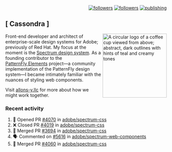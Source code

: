 <p align="right"><a rel="me" href="https://front-end.social/@castastrophe">
    <img alt="followers" title="Follow me on Mastodon" src="https://img.shields.io/mastodon/follow/109297102751309835?domain=https%3A%2F%2Ffront-end.social&label=Follow&logo=mastodon&logoColor=white&style=for-the-badge&labelColor=008080&color=006969"/></a>
  <a href="https://codepen.io/castastrophe/">
    <img alt="followers" title="Follow me on CodePen" src="https://img.shields.io/badge/23-1?color=640464&labelColor=7c007c&style=for-the-badge&logo=codepen&label=Follow"/></a>
<a href="https://castastrophe.medium.com/">
    <img alt="publishing" title="View articles on Medium" src="https://img.shields.io/badge/107-1?color=666&labelColor=444&label=subscribe&logo=medium&logoColor=white&style=for-the-badge"/></a>
</p>

## [&nbsp;Cassondra&nbsp;]

<img align="right" src="https://github-production-user-asset-6210df.s3.amazonaws.com/1840295/253016758-ba468774-1cd3-42c2-8f43-947b5eeb5edf.png" height="200" alt="A circular logo of a coffee cup viewed from above; abstract, dark outlines with hints of teal and creamy tones">

Front-end developer and architect of enterprise-scale design systems for Adobe; previously of Red Hat. My focus at the moment is the [Spectrum design system](https://github.com/adobe/spectrum-css). As a founding contributor to the [PatternFly&nbsp;Elements](https://github.com/patternfly/patternfly-elements) project&mdash;a community implementation of the PatternFly design system&mdash;I became intimately familiar with the nuances of styling web components.

Visit [allons-y.llc](http://allons-y.llc/) for more about how we might work together.

### Recent activity

<!--START_SECTION:activity-->
1. 💪 Opened PR [#4070](https://github.com/adobe/spectrum-css/pull/4070) in [adobe/spectrum-css](https://github.com/adobe/spectrum-css)
2. ❌ Closed PR [#4019](https://github.com/adobe/spectrum-css/pull/4019) in [adobe/spectrum-css](https://github.com/adobe/spectrum-css)
3. 🎉 Merged PR [#3694](https://github.com/adobe/spectrum-css/pull/3694) in [adobe/spectrum-css](https://github.com/adobe/spectrum-css)
4. 🗣 Commented on [#5616](https://github.com/adobe/spectrum-web-components/pull/5616#issuecomment-3117984556) in [adobe/spectrum-web-components](https://github.com/adobe/spectrum-web-components)
5. 🎉 Merged PR [#4060](https://github.com/adobe/spectrum-css/pull/4060) in [adobe/spectrum-css](https://github.com/adobe/spectrum-css)
<!--END_SECTION:activity-->
